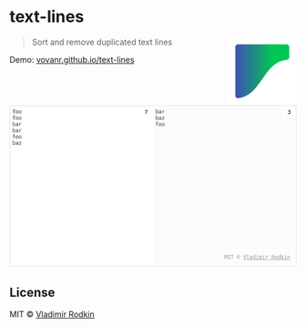 # text-lines

<img align="right" width="120" height="120"
     src="./public/logo.svg" alt="Text Lines logo">

> Sort and remove duplicated text lines

Demo: [vovanr.github.io/text-lines][demo]

![](preview.png)

## License
MIT © [Vladimir Rodkin](https://github.com/VovanR)

[demo]: https://vovanr.github.io/text-lines
